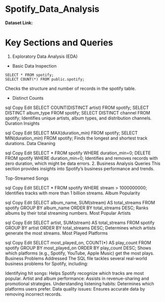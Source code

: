 # Spotify_Data_Analysis

**Dataset Link:** 
# Key Sections and Queries

  1. Exploratory Data Analysis (EDA)
 * Basic Data Inspection

```
SELECT * FROM spotify;
SELECT COUNT(*) FROM public.spotify;
```
  Checks the structure and number of records in the spotify table.
* Distinct Counts

sql
Copy
Edit
SELECT COUNT(DISTINCT artist) FROM spotify;
SELECT DISTINCT album_type FROM spotify;
SELECT DISTINCT channel FROM spotify;
Identifies unique artists, album types, and distribution channels.
Duration Insights

sql
Copy
Edit
SELECT MAX(duration_min) FROM spotify;
SELECT MIN(duration_min) FROM spotify;
Finds the longest and shortest track durations.
Data Cleaning

sql
Copy
Edit
SELECT * FROM spotify WHERE duration_min=0;
DELETE FROM spotify WHERE duration_min=0;
Identifies and removes records with zero duration, which might be data errors.
2. Business Analysis Queries
This section provides insights into Spotify’s business performance and trends.

Top-Streamed Songs

sql
Copy
Edit
SELECT * FROM spotify WHERE stream > 1000000000;
Identifies tracks with more than 1 billion streams.
Album Popularity

sql
Copy
Edit
SELECT album_name, SUM(stream) AS total_streams
FROM spotify
GROUP BY album_name
ORDER BY total_streams DESC;
Ranks albums by their total streaming numbers.
Most Popular Artists

sql
Copy
Edit
SELECT artist, SUM(stream) AS total_streams
FROM spotify
GROUP BY artist
ORDER BY total_streams DESC;
Determines which artists generate the most streams.
Most Played Platforms

sql
Copy
Edit
SELECT most_played_on, COUNT(*) AS play_count
FROM spotify
GROUP BY most_played_on
ORDER BY play_count DESC;
Shows which platforms (e.g., Spotify, YouTube, Apple Music) get the most plays.
Business Problems Addressed
The SQL file tackles several real-world business problems for Spotify, including:

Identifying hit songs: Helps Spotify recognize which tracks are most popular.
Artist and album performance: Assists in revenue-sharing and promotional strategies.
Understanding listening habits: Determines which platforms users prefer.
Data quality issues: Ensures accurate data by removing incorrect records.
